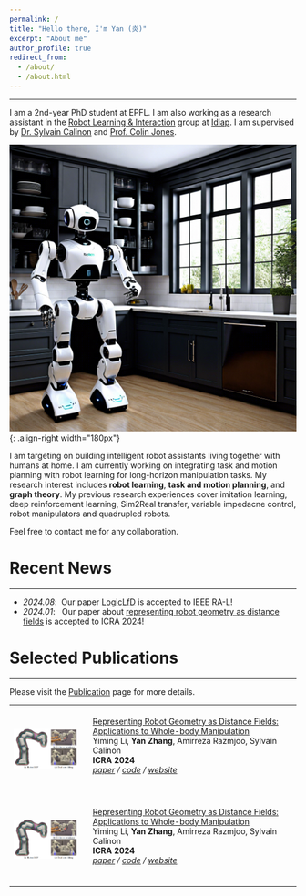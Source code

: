 ```yaml
---
permalink: /
title: "Hello there, I'm Yan (炎)"
excerpt: "About me"
author_profile: true
redirect_from: 
  - /about/
  - /about.html
---
```

---
I am a 2nd-year PhD student at EPFL. I am also working as a research assistant in the [Robot Learning & Interaction](https://www.idiap.ch/en/scientific-research/robot-learning-and-interaction) group at [Idiap](https://www.idiap.ch/en). I am supervised by [Dr. Sylvain Calinon](https://calinon.ch/index.htm) and [Prof. Colin Jones](https://people.epfl.ch/colin.jones). 

![Research goals](/images/kitchen_robot.png){: .align-right width="180px"}

I am targeting on building intelligent robot assistants living together with humans at home. I am currently working on integrating task and motion planning with robot learning for long-horizon manipulation tasks. My research interest includes **robot learning**, **task and motion planning**, and **graph theory**. My previous research experiences cover imitation learning, deep reinforcement learning, Sim2Real transfer, variable impedacne control, robot manipulators and quadrupled robots. 

Feel free to contact me for any collaboration.

# Recent News
---
- *2024.08*: &nbsp;Our paper [LogicLfD](https://ieeexplore.ieee.org/abstract/document/10569055/) is accepted to IEEE RA-L!
- *2024.01*: &nbsp; Our paper about [representing robot geometry as distance fields](https://arxiv.org/pdf/2307.00533) is accepted to ICRA 2024!

# Selected Publications
---
Please visit the [Publication](https://ollieyzhang.github.io/publications/) page for more details.
<table style="width:100%;border:0px;border-spacing:0px;border:none;border-collapse:collapse;margin-right:auto;margin-left:auto;"><tbody>

  <tr>
    <td style="width:25%;vertical-align:middle">
      <div class="one">
        <img src='images/RDF.png' width="100%">
      </div>
    </td>
    <td style="padding:20px;width:75%;vertical-align:middle">
      <a href="https://arxiv.org/pdf/2307.00533">
        <papertitle>Representing Robot Geometry as Distance Fields: Applications to Whole-body Manipulation</papertitle>
      </a>
      <br>
      Yiming Li, <strong>Yan Zhang</strong>, Amirreza Razmjoo, Sylvain Calinon
      <br>
      <strong>ICRA 2024</strong>
      <em><br>
        <a href="https://arxiv.org/pdf/2307.00533">paper</a> /
        <a href="https://github.com/yimingli1998/RDF">code</a> /
        <a href="https://sites.google.com/view/lrdf">website</a>
        <br>
        <!-- (<strong style="color:red;">Spotlight</strong>, acceptance rate: 5%) -->
      </em><br>
      </td>
  </tr>

  <tr>
    <td style="width:25%;vertical-align:middle">
      <div class="one">
        <img src='images/RDF.png' width="100%">
      </div>
    </td>
    <td style="padding:20px;width:75%;vertical-align:middle">
      <a href="https://github.com/yimingli1998/RDF">
        <papertitle>Representing Robot Geometry as Distance Fields: Applications to Whole-body Manipulation</papertitle>
      </a>
      <br>
      Yiming Li, <strong>Yan Zhang</strong>, Amirreza Razmjoo, Sylvain Calinon
      <br>
      <strong>ICRA 2024</strong>
      <em><br>
        <a href="https://arxiv.org/pdf/2307.00533">paper</a> /
        <a href="https://github.com/yimingli1998/RDF">code</a> /
        <a href="https://sites.google.com/view/lrdf">website</a>
        <br>
        <!-- (<strong style="color:red;">Spotlight</strong>, acceptance rate: 5%) -->
      </em><br>
      </td>
  </tr>
  
  </tbody></table>

  
